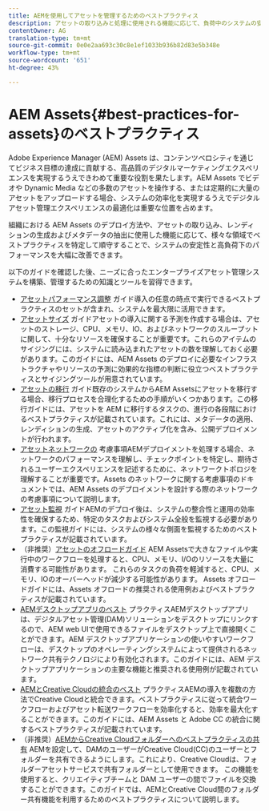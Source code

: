```yaml
---
title: AEMを使用してアセットを管理するためのベストプラクティス
description: アセットの取り込みと処理に使用される機能に応じて、負荷中のシステムの安定性とパフォーマンスを向上させるベストプラクティスを特定し、それに従います。
contentOwner: AG
translation-type: tm+mt
source-git-commit: 0e0e2aa693c30c8e1ef1033b936b82d83e5b348e
workflow-type: tm+mt
source-wordcount: '651'
ht-degree: 43%

---
```



# AEM Assets{#best-practices-for-assets}のベストプラクティス

Adobe Experience Manager (AEM) Assets は、コンテンツベロシティを通じてビジネス目標の達成に貢献する、高品質のデジタルマーケティングエクスペリエンスを実現するうえできわめて重要な役割を果たします。AEM Assets でビデオや Dynamic Media などの多数のアセットを操作する、または定期的に大量のアセットをアップロードする場合、システムの効率化を実現するうえでデジタルアセット管理エクスペリエンスの最適化は重要な位置を占めます。

組織における AEM Assets のデプロイ方法や、アセットの取り込み、レンディションの生成およびメタデータの抽出に使用した機能に応じて、様々な領域でベストプラクティスを特定して順守することで、システムの安定性と高負荷下のパフォーマンスを大幅に改善できます。

以下のガイドを確認した後、ニーズに合ったエンタープライズアセット管理システムを構築、管理するための知識とツールを習得できます。

* [アセットパフォーマンス調整](performance-tuning-guidelines.md)
ガイド導入の任意の時点で実行できるベストプラクティスのセットが含まれ、システムを最大限に活用できます。
* [アセットサイズ](assets-sizing-guide.md)
ガイドアセットの導入に関する予測を作成する場合は、アセットのストレージ、CPU、メモリ、IO、およびネットワークのスループットに関して、十分なリソースを確保することが重要です。これらのアイテムのサイジングには、システムに読み込まれたアセットの数を理解しておく必要があります。このガイドには、AEM Assets のデプロイに必要なインフラストラクチャやリソースの予測に効果的な指標の判断に役立つベストプラクティスとサイジングツールが用意されています。
* [アセットの移行](assets-migration-guide.md)
ガイド既存のシステムからAEM Assetsにアセットを移行する場合、移行プロセスを合理化するための手順がいくつかあります。この移行ガイドには、アセットを AEM に移行するタスクの、進行の各段階におけるベストプラクティスが記載されています。これには、メタデータの適用、レンディションの生成、アセットのアクティブ化を含み、公開デプロイメントが行われます。
* [アセットネットワークの](assets-network-considerations.md)
考慮事項AEMデプロイメントを処理する場合、ネットワークのパフォーマンスを理解し、チェックポイントを特定し、期待されるユーザーエクスペリエンスを記述するために、ネットワークトポロジを理解することが重要です。Assets のネットワークに関する考慮事項のドキュメントでは、AEM Assets のデプロイメントを設計する際のネットワークの考慮事項について説明します。
* [アセット監視](assets-monitoring-best-practices.md)
ガイドAEMのデプロイ後は、システムの整合性と運用の効率性を確保するため、特定のタスクおよびシステム全般を監視する必要があります。この監視ガイドには、システムの様々な側面を監視するためのベストプラクティスが記載されています。
* （非推奨）[アセットのオフロードガイド](assets-offloading-best-practices.md)
AEM Assetsで大きなファイルや実行中のワークフローを処理すると、CPU、メモリ、I/Oのリソースを大量に消費する可能性があります。 これらのタスクの負荷を軽減すると、CPU、メモリ、IOのオーバーヘッドが減少する可能性があります。 Assets オフロードガイドには、Assets オフロードの推奨される使用例およびベストプラクティスが記載されています。
* [AEMデスクトップアプリのベスト](https://helpx.adobe.com/jp/experience-manager/desktop-app/aem-desktop-app-best-practices.html)
プラクティスAEMデスクトップアプリは、デジタルアセット管理(DAM)ソリューションをデスクトップにリンクするので、AEM web UIで使用できるファイルをデスクトップ上で直接開くことができます。AEM デスクトップアプリケーションの使いやすいワークフローは、デスクトップのオペレーティングシステムによって提供されるネットワーク共有テクノロジにより有効化されます。このガイドには、AEM デスクトップアプリケーションの主要な機能と推奨される使用例が記載されています。
* [AEMとCreative Cloudの統合のベスト](aem-cc-integration-best-practices.md)
プラクティスAEMの導入を複数の方法でCreative Cloudと統合できます。ベストプラクティスに従って統合ワークフローおよびアセット転送ワークフローを効率化すると、効率を最大化することができます。このガイドには、AEM Assets と Adobe CC の統合に関するベストプラクティスが記載されています。
* （非推奨）[AEMからCreative Cloudフォルダーへのベストプラクティスの共有](aem-cc-folder-sharing-best-practices.md)
AEMを設定して、DAMのユーザーがCreative Cloud(CC)のユーザーとフォルダーを共有できるようにします。これにより、Creative Cloudは、フォルダーアセットサービスで共有フォルダーとして使用できます。 この機能を使用すると、クリエイティブチームと DAM ユーザーの間でファイルを交換することができます。このガイドでは、AEMとCreative Cloud間のフォルダー共有機能を利用するためのベストプラクティスについて説明します。
